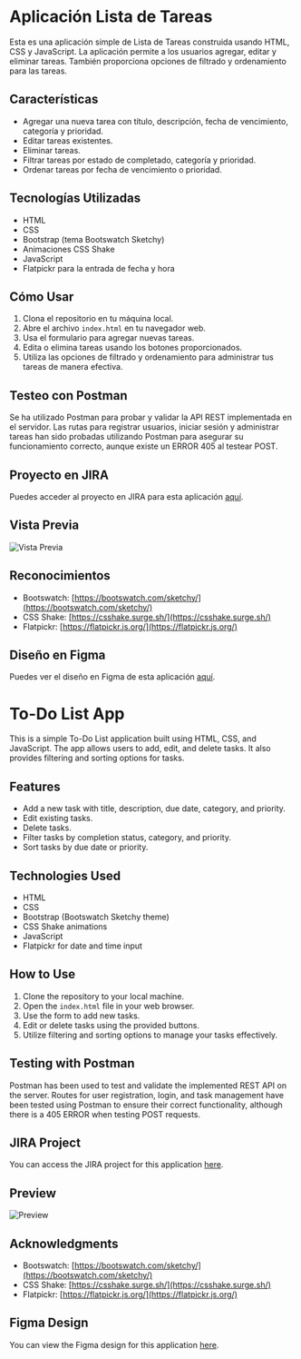 # Aplicación Lista de Tareas

Esta es una aplicación simple de Lista de Tareas construida usando HTML, CSS y JavaScript. La aplicación permite a los usuarios agregar, editar y eliminar tareas. También proporciona opciones de filtrado y ordenamiento para las tareas.

## Características

- Agregar una nueva tarea con título, descripción, fecha de vencimiento, categoría y prioridad.
- Editar tareas existentes.
- Eliminar tareas.
- Filtrar tareas por estado de completado, categoría y prioridad.
- Ordenar tareas por fecha de vencimiento o prioridad.

## Tecnologías Utilizadas

- HTML
- CSS
- Bootstrap (tema Bootswatch Sketchy)
- Animaciones CSS Shake
- JavaScript
- Flatpickr para la entrada de fecha y hora

## Cómo Usar

1. Clona el repositorio en tu máquina local.
2. Abre el archivo `index.html` en tu navegador web.
3. Usa el formulario para agregar nuevas tareas.
4. Edita o elimina tareas usando los botones proporcionados.
5. Utiliza las opciones de filtrado y ordenamiento para administrar tus tareas de manera efectiva.

## Testeo con Postman

Se ha utilizado Postman para probar y validar la API REST implementada en el servidor. Las rutas para registrar usuarios, iniciar sesión y administrar tareas han sido probadas utilizando Postman para asegurar su funcionamiento correcto, 
aunque existe un ERROR 405 al testear POST.

## Proyecto en JIRA

Puedes acceder al proyecto en JIRA para esta aplicación [aquí](https://palestra-app.atlassian.net/jira/software/projects/TO/boards/4/timeline?shared=&atlOrigin=eyJpIjoiODU1OTUwM2JlMWUxNDY3NDg0NDM2NmVlNjg3ODFiNTMiLCJwIjoiaiJ9).

## Vista Previa

![Vista Previa](preview.png)

## Reconocimientos

- Bootswatch: [https://bootswatch.com/sketchy/](https://bootswatch.com/sketchy/)
- CSS Shake: [https://csshake.surge.sh/](https://csshake.surge.sh/)
- Flatpickr: [https://flatpickr.js.org/](https://flatpickr.js.org/)

## Diseño en Figma

Puedes ver el diseño en Figma de esta aplicación [aquí](https://www.figma.com/file/zxa0SsaEK1pjnIirXa7Klk/To-do-list?type=design&node-id=12%3A2175&mode=design&t=Fs4k80Zi88zObewj-1).


# To-Do List App

This is a simple To-Do List application built using HTML, CSS, and JavaScript. The app allows users to add, edit, and delete tasks. It also provides filtering and sorting options for tasks.

## Features

- Add a new task with title, description, due date, category, and priority.
- Edit existing tasks.
- Delete tasks.
- Filter tasks by completion status, category, and priority.
- Sort tasks by due date or priority.

## Technologies Used

- HTML
- CSS
- Bootstrap (Bootswatch Sketchy theme)
- CSS Shake animations
- JavaScript
- Flatpickr for date and time input

## How to Use

1. Clone the repository to your local machine.
2. Open the `index.html` file in your web browser.
3. Use the form to add new tasks.
4. Edit or delete tasks using the provided buttons.
5. Utilize filtering and sorting options to manage your tasks effectively.

## Testing with Postman

Postman has been used to test and validate the implemented REST API on the server. Routes for user registration, login, and task management have been tested using Postman to ensure their correct functionality, although there is a 405 ERROR when testing POST requests.

## JIRA Project

You can access the JIRA project for this application [here](https://palestra-app.atlassian.net/jira/software/projects/TO/boards/4/timeline?shared=&atlOrigin=eyJpIjoiODU1OTUwM2JlMWUxNDY3NDg0NDM2NmVlNjg3ODFiNTMiLCJwIjoiaiJ9).

## Preview

![Preview](preview.png)

## Acknowledgments

- Bootswatch: [https://bootswatch.com/sketchy/](https://bootswatch.com/sketchy/)
- CSS Shake: [https://csshake.surge.sh/](https://csshake.surge.sh/)
- Flatpickr: [https://flatpickr.js.org/](https://flatpickr.js.org/)

## Figma Design

You can view the Figma design for this application [here](https://www.figma.com/file/zxa0SsaEK1pjnIirXa7Klk/To-do-list?type=design&node-id=12%3A2175&mode=design&t=Fs4k80Zi88zObewj-1).
